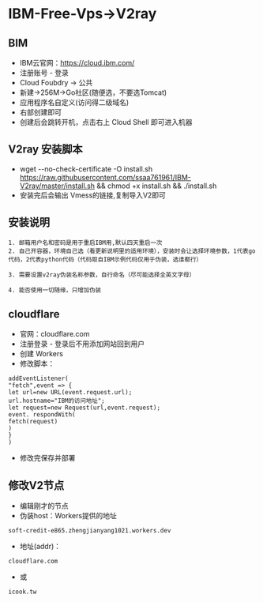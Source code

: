 # IBM-Free-Vps->V2ray

## BIM
* IBM云官网：https://cloud.ibm.com/
* 注册账号 - 登录
* Cloud Foubdry -> 公共
* 新建->256M->Go社区(随便选，不要选Tomcat)
* 应用程序名自定义(访问得二级域名)
* 右部创建即可
* 创建后会跳转开机，点击右上 Cloud Shell 即可进入机器

## V2ray 安装脚本
* wget --no-check-certificate -O install.sh https://raw.githubusercontent.com/ssaa761961/IBM-V2ray/master/install.sh && chmod +x install.sh  && ./install.sh
* 安装完后会输出 Vmess的链接,复制导入V2即可

## 安装说明
    1. 邮箱用户名和密码是用于重启IBM用,默认四天重启一次
    2. 自己开容器，环境自己选（看更新说明里的适用环境），安装时会让选择环境参数，1代表go代码，2代表python代码（代码取自IBM示例代码仅用于伪装，选谁都行）

    3. 需要设置v2ray伪装名称参数，自行命名（尽可能选择全英文字母）

    4. 能否使用一切随缘，只增加伪装

## cloudflare
* 官网：cloudflare.com
* 注册登录 - 登录后不用添加网站回到用户
* 创建 Workers
* 修改脚本：
```
addEventListener(
"fetch",event => {
let url=new URL(event.request.url);
url.hostname="IBM的访问地址";
let request=new Request(url,event.request);
event. respondWith(
fetch(request)
)
}
)
```
* 修改完保存并部署

## 修改V2节点
* 编辑刚才的节点
* 伪装host：Workers提供的地址

`soft-credit-e865.zhengjianyang1021.workers.dev`
* 地址(addr)：

`cloudflare.com`
* 或

`icook.tw`
